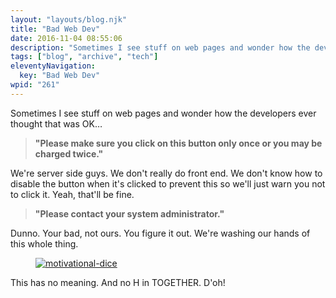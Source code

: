 ```yaml
---
layout: "layouts/blog.njk"
title: "Bad Web Dev"
date: 2016-11-04 08:55:06
description: "Sometimes I see stuff on web pages and wonder how the developers ever thought that was OK"
tags: ["blog", "archive", "tech"]
eleventyNavigation:
  key: "Bad Web Dev"
wpid: "261"
---
```


<!-- wp:paragraph -->
<p>Sometimes I see stuff on web pages and wonder how the developers ever thought that was OK…</p>
<!-- /wp:paragraph -->

<!-- wp:quote -->
<blockquote class="wp-block-quote"><p><strong>"Please make sure you click on this button only once or you may be charged twice."</strong></p></blockquote>
<!-- /wp:quote -->

<!-- wp:paragraph -->
<p>We're server side guys. We don't really do front end. We don't know how to disable the button when it's clicked to prevent this so we'll just warn you not to click it. Yeah, that'll be fine.</p>
<!-- /wp:paragraph -->

<!-- wp:quote -->
<blockquote class="wp-block-quote"><p><strong>"Please contact your system administrator."</strong></p></blockquote>
<!-- /wp:quote -->

<!-- wp:paragraph -->
<p>Dunno. Your bad, not ours. You figure it out. We're washing our hands of this whole thing.</p>
<!-- /wp:paragraph -->

<!-- wp:image {"align":"left","id":267,"linkDestination":"custom"} -->
<div class="wp-block-image"><figure class="alignleft"><a href="/img/2016/11/motivational-dice.jpg"><img src="/img/2016/11/motivational-dice.jpg" alt="motivational-dice" class="wp-image-267"/></a></figure></div>
<!-- /wp:image -->

<p>This has no meaning. And no H in TOGETHER. D'oh!</p>
<p> </p>
<p><br /><br /></p>

<!-- wp:paragraph -->
<p></p>
<!-- /wp:paragraph -->
